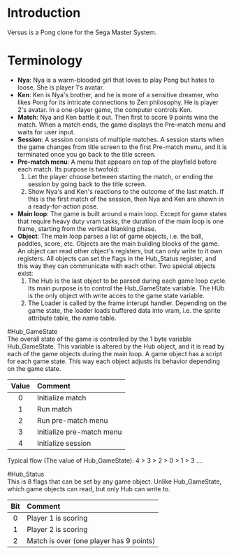 # Introduction
Versus is a Pong clone for the Sega Master System.

# Terminology
- **Nya**: Nya is a warm-blooded girl that loves to play Pong but hates to loose. She is player 1's avatar.
- **Ken**: Ken is Nya's brother, and he is more of a sensitive dreamer, who likes Pong for its intricate connections to Zen philosophy. He is player 2's avatar. In a one-player game, the computer controls Ken.
- **Match**: Nya and Ken battle it out. Then first to score 9 points wins the match. When a match ends, the game displays the Pre-match menu and waits for user input.
- **Session**: A session consists of multiple matches. A session starts when the game changes from title screen to the first Pre-match menu, and it is terminated once you go back to the title screen.
- **Pre-match menu**: A menu that appears on top of the playfield before each match. Its purpose is twofold:
  1. Let the player choose between starting the match, or ending the session by going back to the title screen. 
  2. Show Nya's and Ken's reactions to the outcome of the last match. If this is the first match of the session, then Nya and Ken are shown in a ready-for-action pose.
- **Main loop**: The game is built around a main loop. Except for game states that require heavy duty vram tasks, the duration of the main loop is one frame, starting from the vertical blanking phase.
- **Object**: The main loop parses a list of game objects, i.e. the ball, paddles, score, etc. Objects are the main building blocks of the game. An object can read other object's registers, but can only write to it own registers. All objects can set the flags in the Hub_Status register, and this way they can communicate with each other. Two special objects exist:
  1. The Hub is the last object to be parsed during each game loop cycle. Its main purpose is to control the Hub_GameState variable. The HUb is the only object with write acces to the game state variable.
  2. The Loader is called by the frame interupt handler. Depending on the game state, the loader loads buffered data into vram, i.e. the sprite attribute table, the name table.

#Hub_GameState  
The overall state of the game is controlled by the 1 byte variable Hub_GameState. This variable is altered by the Hub object, and it is read by each of the game objects during the main loop. A game object has a script for each game state. This way each object adjusts its behavior depending on the game state.

| Value | Comment                                               |
| :---: | :---------------------------------------------------- |
| 0     | Initialize match                                      |
| 1     | Run match                                             |
| 2     | Run pre-match menu                                    |
| 3     | Initialize pre-match menu                             |
| 4     | Initialize session                                    |

Typical flow (The value of Hub_GameState):
4 > 3 > 2 > 0 > 1 > 3 ....

#Hub_Status  
This is 8 flags that can be set by any game object. Unlike Hub_GameState, which game objects can read, but only Hub can write to.

| Bit   | Comment                                               |
| :---: | :---------------------------------------------------- |
| 0     | Player 1 is scoring                                   |
| 1     | Player 2 is scoring                                   |
| 2     | Match is over (one player has 9 points)               |
